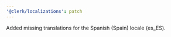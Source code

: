 ```yaml
---
'@clerk/localizations': patch
---
```


Added missing translations for the Spanish (Spain) locale (es_ES).

